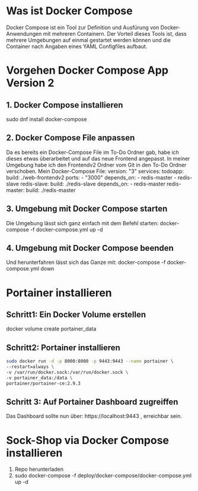 # Was ist Docker Compose
Docker Compose ist ein Tool zur Definition und Ausfürung von Docker-Anwendungen mit mehreren Containern. Der Vorteil dieses Tools ist, dass mehrere Umgebungen auf einmal gestartet werden können und die Container nach Angaben eines YAML Configfiles aufbaut. 

# Vorgehen Docker Compose App Version 2
## 1. Docker Compose installieren
sudo dnf install docker-compose

## 2. Docker Compose File anpassen
Da es bereits ein Docker-Compose File im To-Do Ordner gab, habe ich dieses etwas überarbeitet und auf das neue Frontend angepasst. In meiner Umgebung habe ich den Frontendv2 Ordner vom Git in den To-Do Ordner verschoben.
Mein Docker-Compose File: 
version: "3"
services:
  todoapp:
    build: ./web-frontendv2
    ports:
     - "3000"
    depends_on:
     - redis-master
     - redis-slave
  redis-slave:
    build: ./redis-slave
    depends_on:
     - redis-master
  redis-master:
    build: ./redis-master

## 3. Umgebung mit Docker Compose starten
Die Umgebung lässt sich ganz einfach mit dem Befehl starten:
docker-compose -f docker-compose.yml up -d 

## 4. Umgebung mit Docker Compose beenden
Und herunterfahren lässt sich das Ganze mit:
docker-compose -f docker-compose.yml down

# Portainer installieren
## Schritt1: Ein Docker Volume erstellen
docker volume create portainer_data

## Schritt2: Portainer installieren
```Bash
sudo docker run -d -p 8000:8000 -p 9443:9443 --name portainer \
--restart=always \
-v /var/run/docker.sock:/var/run/docker.sock \
-v portainer_data:/data \
portainer/portainer-ce:2.9.3
```
## Schritt 3: Auf Portainer Dashboard zugreiffen
Das Dashboard sollte nun über: 
https://localhost:9443 ,
erreichbar sein. 
 
# Sock-Shop via Docker Compose installieren
1. Repo herunterladen
2. sudo docker-compose -f deploy/docker-compose/docker-compose.yml up -d

